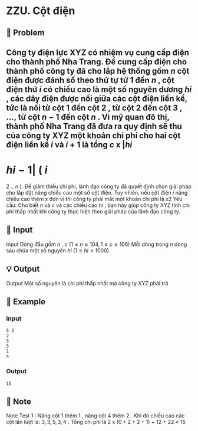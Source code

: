 # ZZU. Cột điện

## 📖 Problem

Công ty điện lực XYZ có nhiệm vụ cung cấp điện cho thành phố Nha Trang. Để cung cấp điện cho thành phố công ty đã cho lắp hệ thống gồm
$n$
cột điện được đánh số theo thứ tự từ
$1$
đến
$n$
, cột điện thứ
$i$
có chiều cao là một số nguyên dương
$hi$
, các dây điện được nối giữa các cột điện liền kề, tức là nối từ cột
$1$
đến cột
$2$
, từ cột
$2$
đến cột
$3$
, ..., từ cột
$n- 1$
đến cột
$n$
.
Vì mỹ quan đô thị, thành phố Nha Trang đã đưa ra quy định sẽ thu của công ty XYZ một khoản chi phí cho hai cột điện liền kề
$i$
và
$i+ 1$
là tổng
$c$
x
$|hi$
-
$hi- 1|$
(
$i$
=
$2$
..
$n$
). Để giảm thiểu chi phí, lãnh đạo công ty đã quyết định chọn giải pháp cho lắp đặt nâng chiều cao một số cột điện. Tuy nhiên, nếu cột điện
$i$
nâng chiều cao thêm
$x$
đơn vị thì công ty phải mất một khoản chi phí là
$x2$
Yêu cầu: Cho biết
$n$
và
$c$
và các chiều cao
$hi$
, bạn hãy giúp công ty XYZ tính chi phí thấp nhất khi công ty thực hiện theo giải pháp của lãnh đạo công ty.


## 🧩 Input

Input
Dòng đầu gồm
$n$
,
$c$
$(1 ≤n≤ 104, 1 ≤c≤ 106)$
Mỗi dòng trong
$n$
dòng sau chứa một số nguyên
$hi$
$(1 ≤hi≤ 1000)$


## 💡 Output

Output
Một số nguyên là chi phí thấp nhất mà công ty XYZ phải trả


## 🧠 Example

### Input

```text
5 2
2
3
5
1
4
```

### Output

```text
15
```



## 📝 Note

Note
Test
$1$
:
Nâng cột
$1$
thêm
$1$
, nâng cột
$4$
thêm
$2$
. Khi đó chiều cao các cột lần lượt là:
$3, 3, 5, 3, 4$
. Tổng chi phí là
$2$
x
$(0 + 2 + 2 + 1)$
+
$12$
+
$22$
= 15

